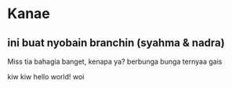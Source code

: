 # Kanae
## ini buat nyobain branchin (syahma & nadra)

Miss tia bahagia banget, kenapa ya? 
berbunga bunga ternyaa gais

kiw kiw
hello world!
woi
